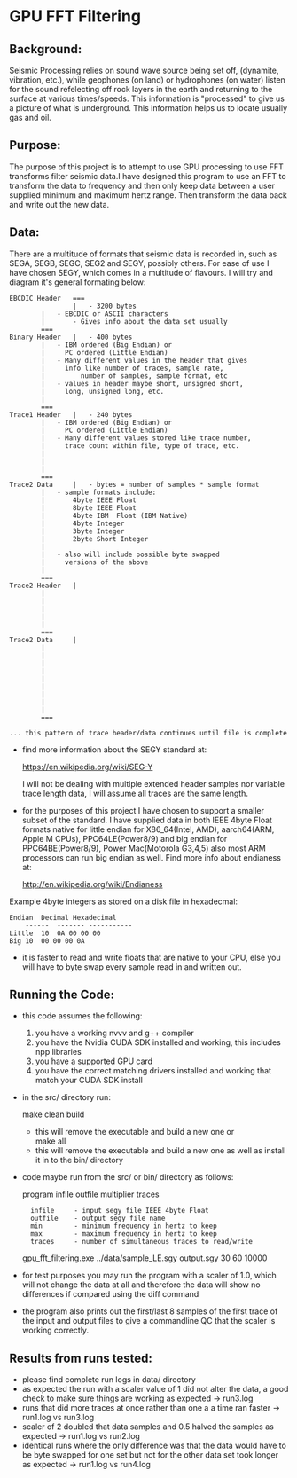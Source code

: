 # GPU FFT Filtering 

## Background:
Seismic Processing relies on sound wave source being set off, (dynamite,
vibration, etc.), while geophones (on land) or hydrophones (on water) listen for
the sound refelecting off rock layers in the earth and returning to the surface
at various times/speeds. This information is "processed" to give us a picture of
what is underground. This information helps us to locate usually gas and oil. 

## Purpose:
The purpose of this project is to attempt to use GPU processing to 
use FFT transforms filter seismic data.I have designed this program to use an
FFT to transform the data to frequency and then only keep data between a user 
supplied minimum and maximum hertz range. Then transform the data back and 
write out the new data. 
	
## Data:
There are a multitude of formats that seismic data is recorded in, such
as SEGA, SEGB, SEGC, SEG2 and SEGY, possibly others. For ease of use I have 
chosen SEGY, which comes in a multitude of flavours. I will try and diagram it's
general formating below:

	EBCDIC Header	===
	                |  	- 3200 bytes   
			|	- EBCDIC or ASCII characters
			|       - Gives info about the data set usually
			===
	Binary Header   |	- 400 bytes
			|	- IBM ordered (Big Endian) or 
			|	  PC ordered (Little Endian)
			|	- Many different values in the header that gives  
			|	  info like number of traces, sample rate, 
			|         number of samples, sample format, etc
			|	- values in header maybe short, unsigned short,
			|	  long, unsigned long, etc.
			|
			===
	Trace1 Header   |	- 240 bytes
			|	- IBM ordered (Big Endian) or 
			|	  PC ordered (Little Endian)
			|	- Many different values stored like trace number,
			|	  trace count within file, type of trace, etc.
			|
			|
			|
			===
	Trace2 Data     |	- bytes = number of samples * sample format
			|	- sample formats include:
			|		4byte IEEE Float 
			|		8byte IEEE Float 
			|		4byte IBM  Float (IBM Native)
			|		4byte Integer
			|		3byte Integer
			|		2byte Short Integer
			|
			|	- also will include possible byte swapped 
			|	  versions of the above 
			|
			===
	Trace2 Header   |
			|
			|
			|
			|
			|
			===
	Trace2 Data     |
			|
			|
			|
			|
			|
			|
			|
			|
			|
			===
                         
	... this pattern of trace header/data continues until file is complete

- find more information about the SEGY standard at:

	https://en.wikipedia.org/wiki/SEG-Y

  I will not be dealing with multiple extended header samples nor 
  variable trace length data, I will assume all traces are the same
  length.

- for the purposes of this project I have chosen to support a smaller 
  subset of the standard. I have supplied data in both IEEE 4byte Float 
  formats native for  little endian for X86_64(Intel, AMD), aarch64(ARM,
  Apple M CPUs), PPC64LE(Power8/9) and big endian for PPC64BE(Power8/9),
  Power Mac(Motorola G3,4,5) also most ARM processors can run big endian
  as well. Find more info about endianess at:
 
	http://en.wikipedia.org/wiki/Endianess

Example 4byte integers as stored on a disk file in hexadecmal:

	Endian	Decimal Hexadecimal
        ------  ------- -----------
	Little  10	0A 00 00 00
	Big	10	00 00 00 0A

- it is faster to read and write floats that are native to your CPU,
  else you will have to byte swap every sample read in and written out.

				
## Running the Code:
- this code assumes the following:
	1) you have a working nvvv and g++ compiler
	2) you have the Nvidia CUDA SDK installed and working,
	   this includes npp libraries
	3) you have a supported GPU card 
	4) you have the correct matching drivers installed and 
	   working that match your CUDA SDK install

- in the src/ directory run:
 
	make clean build
	- this will remove the executable and build a new one
or      
	make all  
	- this will remove the executable and build a new one 
	  as well as install it in to the bin/ directory

- code maybe run from the src/ or bin/ directory as follows:

	program infile outfile multiplier traces

		infile     - input segy file IEEE 4byte Float
		outfile    - output segy file name 
		min        - minimum frequency in hertz to keep
		max        - maximum frequency in hertz to keep
		traces	   - number of simultaneous traces to read/write 
				    

	gpu_fft_filtering.exe ../data/sample_LE.sgy output.sgy 30 60 10000	

- for test purposes you may run the program with a scaler of 1.0, which 
  will not change the data at all and therefore the data will show no
  differences if compared using the diff command

- the program also prints out the first/last 8 samples of the first trace 
  of the input and output files to give a commandline QC that the scaler 
  is working correctly.  



## Results from runs tested:
- please find complete run logs in data/ directory
- as expected the run with a scaler value of 1 did not alter the data, a good check to 
  make sure things are working as expected -> run3.log
- runs that did more traces at once rather than one a a time ran faster -> run1.log vs run3.log
- scaler of 2 doubled that data samples and 0.5 halved the samples as expected -> run1.log vs run2.log
- identical runs where the only difference was that the data would have to be byte swapped 
  for one set but not for the other data set took longer as expected -> run1.log vs run4.log




